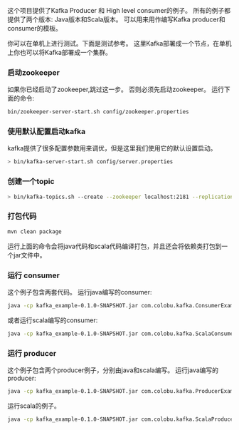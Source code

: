 这个项目提供了Kafka Producer 和 High level consumer的例子。
所有的例子都提供了两个版本: Java版本和Scala版本。 可以用来用作编写Kafka producer和consumer的模板。

你可以在单机上进行测试。下面是测试参考。 这里Kafka部署成一个节点，在单机上你也可以将Kafka部署成一个集群。

### 启动zookeeper
如果你已经启动了zookeeper,跳过这一步。
否则必须先启动zookeeper。 运行下面的命令:
``` sh
bin/zookeeper-server-start.sh config/zookeeper.properties
```

### 使用默认配置启动kafka
kafka提供了很多配置参数用来调优，但是这里我们使用它的默认设置启动。
``` sh
> bin/kafka-server-start.sh config/server.properties
```

### 创建一个topic
``` sh
> bin/kafka-topics.sh --create --zookeeper localhost:2181 --replication-factor 1 --partitions 10 --topic test_topic
```

### 打包代码
``` sh
mvn clean package
```
运行上面的命令会将java代码和scala代码编译打包，并且还会将依赖类打包到一个jar文件中。

### 运行 consumer
这个例子包含两套代码。
运行java编写的consumer:
``` sh
java -cp kafka_example-0.1.0-SNAPSHOT.jar com.colobu.kafka.ConsumerExample localhost:9092 group1 test_topic 10 0
```

或者运行scala编写的consumer:
``` sh
java -cp kafka_example-0.1.0-SNAPSHOT.jar com.colobu.kafka.ScalaConsumerExample localhost:9092 group1 test_topic 10 0
```

### 运行 producer
这个例子包含两个producer例子，分别由java和scala编写。
运行java编写的producer:
``` sh
java -cp kafka_example-0.1.0-SNAPSHOT.jar com.colobu.kafka.ProducerExample 10000 colobu localhost:9092
```
运行scala的例子。
``` sh
java -cp kafka_example-0.1.0-SNAPSHOT.jar com.colobu.kafka.ScalaProducerExample 10000 colobu localhost:9092
```
